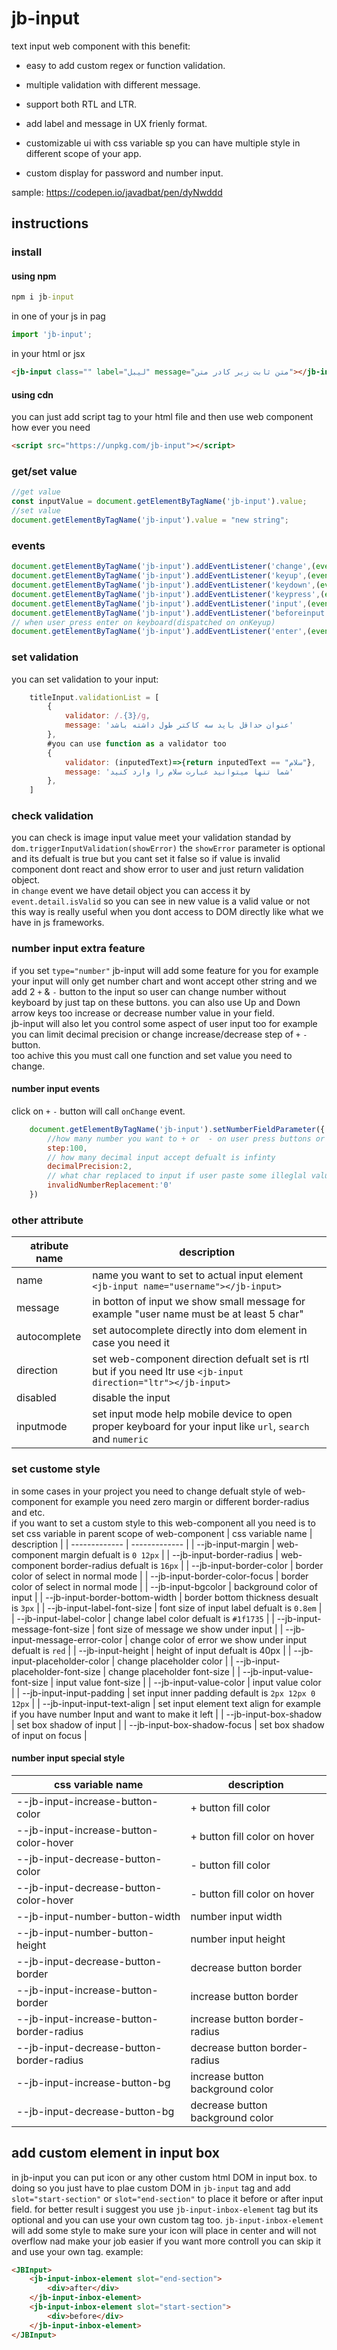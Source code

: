 # jb-input

text input web component with this benefit:

- easy to add custom regex or function validation.

- multiple validation with different message.

- support both RTL and LTR.

- add label and message in UX frienly format.

- customizable ui with css variable sp you can have multiple style in different scope of your app.

- custom display for password and number input.

sample: <https://codepen.io/javadbat/pen/dyNwddd>

## instructions

### install

#### using npm

```cmd
npm i jb-input
```

in one of your js in pag

```js
import 'jb-input';

```

in your html or jsx

```html
<jb-input class="" label="لیبل" message="متن ثابت زیر کادر متن"></jb-input>
```
#### using cdn

you can just add script tag to your html file and then use web component how ever you need

```HTML
<script src="https://unpkg.com/jb-input"></script>
```

### get/set value

```js
//get value
const inputValue = document.getElementByTagName('jb-input').value;
//set value
document.getElementByTagName('jb-input').value = "new string";
```

### events

```js
document.getElementByTagName('jb-input').addEventListener('change',(event)=>{console.log(event.target.value)});
document.getElementByTagName('jb-input').addEventListener('keyup',(event)=>{console.log(event.target.value)});
document.getElementByTagName('jb-input').addEventListener('keydown',(event)=>{console.log(event.target.value)});
document.getElementByTagName('jb-input').addEventListener('keypress',(event)=>{console.log(event.target.value)});
document.getElementByTagName('jb-input').addEventListener('input',(event)=>{console.log(event.target.value)});
document.getElementByTagName('jb-input').addEventListener('beforeinput',(event)=>{console.log(event.target.value)});
// when user press enter on keyboard(dispatched on onKeyup)
document.getElementByTagName('jb-input').addEventListener('enter',(event)=>{console.log(event.target.value)});
```

### set validation

you can set validation to your input:

```js
    titleInput.validationList = [
        {
            validator: /.{3}/g,
            message: 'عنوان حداقل باید سه کاکتر طول داشته باشد'
        },
        #you can use function as a validator too
        {
            validator: (inputedText)=>{return inputedText == "سلام"},
            message: 'شما تنها میتوانید عبارت سلام را وارد کنید'
        },
    ]
```

### check validation

you can check is image input value meet your validation standad by `dom.triggerInputValidation(showError)`
the `showError` parameter is optional and its defualt is true but you cant set it false so if value is invalid component dont react and show error to user and just return validation object.  
in `change` event we have detail object you can access it by `event.detail.isValid` so you can see in new value is a valid value or not this way is really useful when you dont access to DOM directly like what we have in js frameworks.

### number input extra feature

if you set `type="number"` jb-input will add some feature for you for example your input will only get number chart and wont accept other string and we add 2 `+` & `-` button to the input so user can change number without keyboard by just tap on these buttons. you can also use Up and Down arrow keys too increase or decrease number value in your field.   
jb-input will also let you control some aspect of user input too for example you can limit decimal precision or change increase/decrease step of `+` `-` button.   
too achive this you must call one function and set value you need to change.

#### number input events

click on `+` `-` button will call `onChange` event.

```javascript
    document.getElementByTagName('jb-input').setNumberFieldParameter({
        //how many number you want to + or  - on user press buttons or use arrow keys defualt is 1
        step:100,
        // how many decimal input accept defualt is infinty
        decimalPrecision:2,
        // what char replaced to input if user paste some illeglal value defualt is '' (empty string)
        invalidNumberReplacement:'0'
    })
```

### other attribute

| atribute name  | description                                                                                                         |
| -------------  | -------------                                                                                                       |
| name           | name you want to set to actual input element `<jb-input name="username"></jb-input>`                                |
| message        | in botton of input we show small message for example "user name must be at least 5 char"                            |
| autocomplete   | set autocomplete directly into dom element in case you need it                                                      |
| direction      | set web-component direction defualt set is rtl but if you need ltr use `<jb-input direction="ltr"></jb-input>`      |
| disabled       | disable the input                                                                                                   |
| inputmode      | set input mode help mobile device to open proper keyboard for your input like `url`, `search` and `numeric`         |

### set custome style

in some cases in your project you need to change defualt style of web-component for example you need zero margin or different border-radius and etc.    
if you want to set a custom style to this web-component all you need is to set css variable in parent scope of web-component 
| css variable name                  | description                                                                                   |
| -------------                      | -------------                                                                                 |
| --jb-input-margin                  | web-component margin defualt is `0 12px`                                                      |
| --jb-input-border-radius           | web-component border-radius defualt is `16px`                                                 |
| --jb-input-border-color            | border color of select in normal mode                                                         |
| --jb-input-border-color-focus      | border color of select in normal mode                                                         |
| --jb-input-bgcolor                 | background color of input                                                                     |
| --jb-input-border-bottom-width     | border bottom thickness desualt is `3px`                                                      |
| --jb-input-label-font-size         | font size of input label defualt is `0.8em`                                                   |
| --jb-input-label-color             | change label color defualt is `#1f1735`                                                       |
| --jb-input-message-font-size       | font size of message we show under input                                                      |
| --jb-input-message-error-color     | change color of error we show under input defualt is `red`                                    |
| --jb-input-height                  | height of input defualt is 40px                                                               |
| --jb-input-placeholder-color       | change placeholder color                                                                      |
| --jb-input-placeholder-font-size   | change placeholder font-size                                                                  |
| --jb-input-value-font-size         | input value font-size                                                                         |
| --jb-input-value-color             | input value color                                                                             |
| --jb-input-input-padding           | set input inner padding default is `2px 12px 0 12px`                                          |
| --jb-input-input-text-align        | set input element text align for example if you have number Input and want to make it left    |
| --jb-input-box-shadow              | set box shadow of input                                                                       |
| --jb-input-box-shadow-focus        | set box shadow of input on focus                                                              |

#### number input special style

| css variable name                        | description                                                                                   |
| -------------                            | -------------                                                                                 |
| --jb-input-increase-button-color         | + button fill color                                                                           |
| --jb-input-increase-button-color-hover   | + button fill color on hover                                                                  |
| --jb-input-decrease-button-color         | - button fill color                                                                           |
| --jb-input-decrease-button-color-hover   | - button fill color on hover                                                                  |
| --jb-input-number-button-width           | number input width                                                                            |
| --jb-input-number-button-height          | number input height                                                                           |
| --jb-input-decrease-button-border        | decrease button border                                                                        |
| --jb-input-increase-button-border        | increase button border                                                                        |
| --jb-input-increase-button-border-radius | increase button border-radius                                                                 |
| --jb-input-decrease-button-border-radius | decrease button border-radius                                                                 |
| --jb-input-increase-button-bg            | increase button background color                                                              |
| --jb-input-decrease-button-bg            | decrease button background color                                                              |

## add custom element in input box

in jb-input you can put icon or any other custom html DOM in input box. to doing so you just have to plae custom DOM in `jb-input` tag and add `slot="start-section"` or `slot="end-section"` to place it before or after input field.
for better result i suggest you use `jb-input-inbox-element` tag but its optional and you can use your own custom tag too.
`jb-input-inbox-element` will add some style to make sure your icon will place in center and will not overflow nad make your job easier if you want more controll you can skip it and use your own tag.
example:

```HTML
<JBInput>
    <jb-input-inbox-element slot="end-section">
        <div>after</div>
    </jb-input-inbox-element>
    <jb-input-inbox-element slot="start-section">
        <div>before</div>
    </jb-input-inbox-element>
</JBInput>
```
